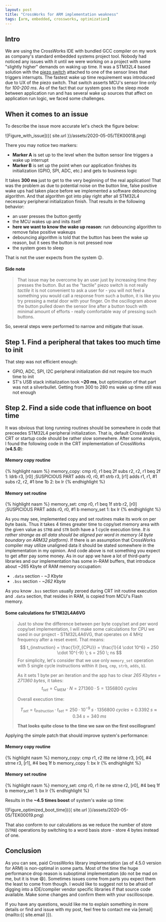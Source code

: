 ```yaml
---
layout: post
title: "CrossWorks for ARM implementation weakness"
tags: [arm, embedded, crossworks, optimization]
---
```


## Intro

We are using the CrossWorks IDE with bundled GCC compiler on my work as company's standard embedded systems project tool. 
Nobody had noticed any issues with it until we were working on a project with some "slightly higher" demands on waking up time.
It was a STM32L4 based solution with the [piezo switch][piezo_switch] attached to one of the sensor lines that triggers interrupts. The fastest 
wake up time requirement was introduced due to UX of the piezo switch. That switch asserts MCU's sensor line only for _100-200 ms_.
As of the fact that our system goes to the sleep mode between application run and has several wake up sources that affect on application run logic, we faced some challenges.

<!--cut-->

## When it comes to an issue

To describe the issue more accurate let's check the figure below:

![Figure_with_issue]({{ site.url }}/assets/2020-05-05/TEK00018.png)

There you may notice two markers:

- **Marker A** is set up to the level when the button sensor line triggers a wake up interrupt
- **Marker B** is set up the point when our application finishes its initialization (GPIO, SPI, ADC, etc.) and gets to business logic

It takes **300 ms** just to get to the very beginning of the real application! That was the problem as due to potential noise on the button line,
false positive wake ups had taken place before we implemented a software debouncing algorithm. And that algorithm got into play right after all
STM32L4 necessary peripheral initialization finish. That results in the following behavior:
- an user presses the button gently
- the MCU wakes up and inits itself
- **here we want to know the wake up reason**: run debouncing algorithm to remove false positive wakeups
- debouncing algorithm is told that the button has been the wake up reason, but it sees the button is not pressed now
- the system goes to sleep

That is not the user expects from the system :wink:.

#### Side note

> That issue may be overcome by an user just by increasing time they presses the button. But as the "tactile" piezo switch is not
> really _tactile_ it is not convenient to ask a user for - you will not feel a something you would call a response from such a button,
> it is like you try pressing a metal door with your finger. On the oscillogram above the button pulled down the sensor line after
> a button touch with minimal amount of efforts - really comfortable way of pressing such buttons.

So, several steps were performed to narrow and mitigate that issue.

## Step 1. Find a peripheral that takes too much time to init

That step was not efficient enough:

- GPIO, ADC, SPI, I2C peripheral initialization did not require too much time to init
- ST's USB stack initialization took **~20 ms**, but optimization of that part was not a silverbullet. Getting from 300 to 280 ms wake up time
still was not enough

## Step 2. Find a side code that influence on boot time

It was obvious that long running routines should be somewhere in code that preceedes STM32L4 peripheral initialization.
That is, default CrossWorks CRT or startup code should be rather slow somewhere. After some analysis, I found the following code
in the CRT implementation of CrossWorks (**v4.5.0**):

#### Memory copy routine

{% highlight nasm %}
memory_copy:
    cmp r0, r1
    beq 2f
    subs r2, r2, r1
    beq 2f
1:
    ldrb r3, [r0] ;SUSPICIOUS PART
    adds r0, r0, #1
    strb r3, [r1]
    adds r1, r1, #1
    subs r2, r2, #1
    bne 1b
2:
    bx lr
{% endhighlight %}

#### Memory set routine

{% highlight nasm %}
memory_set:
    cmp r0, r1
    beq 1f
    strb r2, [r0] ;SUSPICIOUS PART
    adds r0, r0, #1
    b memory_set
1:
    bx lr
{% endhighlight %}

As you may see, implemented copy and set routines make its work on per byte basis. Thus it takes 4 times greater time to copy/set memory area
with the given value as `STRB` and `STR` both have a 1 cycle execution time. _It is rather strange as all data should be aligned
per word in memory (4 byte boundary on ARM32 platform)_. If there is an assumption that CrossWorks compiler may utilize unaligned data
it should be stated somewhere in the implementation in my opinion. And code above is not something you expect to get after pay some money.
As in our app we have a lot of third-party libraries and our implementation has some in-RAM buffers, that introduce about ~265 Kbyte of RAM memory occupation:
- `.data` section - _~3 Kbyte_
- `.bss` section - _~262 Kbyte_

As you know `.bss` section usually zeroed during CRT init routine execution and `.data` section, that resides in RAM,
is copied from MCU's Flash memory.

#### Some calculations for STM32L4A6VG

> Just to show the difference between per byte copy/set and per word copy/set implementation, I will make some calculations for CPU we used in
> our project - STM32L4A6VG, that operates on 4 MHz frequency after a reset event. That means:
> $$ t_{instruction} = \frac{1}{f_{CPU}} = \frac{1}{4 \cdot 10^6} = 250 \cdot 10^{-9} \; s = 250 \; ns $$
> For simplicity, let's consider that we use only `memory_set` operation with 5 single cycle instructions within it (`beq`, `cmp`, `strb`, `adds`, `b`).
>
> As it sets 1 byte per an iteration and the app has to clear _265 Kbytes = 271360 bytes_, it takes:
> $$ t_{set} = C_{MEM} \cdot N = 271360 \cdot 5 = 1356800 \; cycles$$
>
> Overall execution time:
>
> $$ T_{set} = t_{instruction} \cdot t_{set} = 250 \cdot 10^{-9} \; s \cdot 1356800 \; cycles = 0.3392 \; s \approx 0.34 \; s = 340 \; ms $$
>
> **That looks quite close to the time we saw on the first oscillogram!**

Applying the simple patch that should improve system's performance:

#### Memory copy routine

{% highlight nasm %}
memory_copy:
    cmp r1, r2
    itte ne
    ldrne r3, [r0], #4
    strne r3, [r1], #4
    beq 1f
    b memory_copy
1:
    bx lr
{% endhighlight %}

#### Memory set routine

{% highlight nasm %}
memory_set:
    cmp r0, r1
    ite ne
    strne r2, [r0], #4
    beq 1f
    b memory_set
1:
    bx lr
{% endhighlight %}

Results in the **~4.5 times boost** of system's wake up time:

![Figure_optimized_boot_time]({{ site.url }}/assets/2020-05-05/TEK00019.png)

That also conform to our calculations as we reduce the number of store (`STRB`) operations by switching to a word basis store - store 4 bytes instead of one.

## Conclusion

As you can see, paid CrossWorks library implementation (as of 4.5.0 version for ARM) is non-optimal in some parts. 
Most of the time the huge performance drop reason is suboptimal implementation (do not be mad on me, but it is true :smile:).
Sometimes issues come from parts you expect them the least to come from though. I would like to suggest not to be afraid of
digging into a IDE/compiler vendor specific libraries if that source code available.
Make some changes and confirm them with your oscilloscope.

If you have any questions, would like me to explain something in more details or find and issue with my post, feel free to contact me via [email](mailto:{{ site.email }}).

[piezo_switch]: https://www.barantec.com/product/sbr11/#1521537503478-81da1b33-beeb

